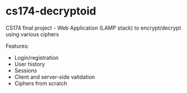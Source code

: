 # cs174-decryptoid
CS174 final project - Web Application (LAMP stack) to encrypt/decrypt using various ciphers


Features:
  * Login/registration
  * User history
  * Sessions
  * Client and server-side validation
  * Ciphers from scratch
